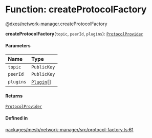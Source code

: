 # Function: createProtocolFactory

[@dxos/network-manager](../modules/dxos_network_manager.md).createProtocolFactory

**createProtocolFactory**(`topic`, `peerId`, `plugins`): [`ProtocolProvider`](../types/dxos_network_manager.ProtocolProvider.md)

#### Parameters

| Name | Type |
| :------ | :------ |
| `topic` | `PublicKey` |
| `peerId` | `PublicKey` |
| `plugins` | [`Plugin`](../interfaces/dxos_network_manager.Plugin.md)[] |

#### Returns

[`ProtocolProvider`](../types/dxos_network_manager.ProtocolProvider.md)

#### Defined in

[packages/mesh/network-manager/src/protocol-factory.ts:61](https://github.com/dxos/dxos/blob/main/packages/mesh/network-manager/src/protocol-factory.ts#L61)
